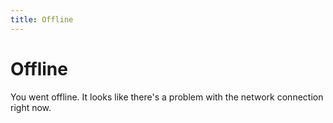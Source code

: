 ```yaml
---
title: Offline
---
```


# Offline

You went offline. It looks like there's a problem with the network connection right now.
